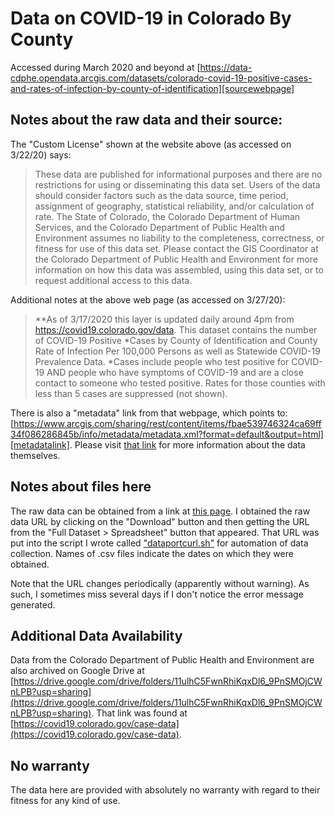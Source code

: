 # Data on COVID-19 in Colorado By County

Accessed during March 2020 and beyond at [https://data-cdphe.opendata.arcgis.com/datasets/colorado-covid-19-positive-cases-and-rates-of-infection-by-county-of-identification][sourcewebpage]

## Notes about the raw data and their source:

The "Custom License" shown at the website above (as accessed on 3/22/20) says:
> These data are published for informational purposes and there are no restrictions for using or disseminating this data set. Users of the data should consider factors such as the data source, time period, assignment of geography, statistical reliability, and/or calculation of rate. The State of Colorado, the Colorado Department of Human Services, and the Colorado Department of Public Health and Environment assumes no liability to the completeness, correctness, or fitness for use of this data set. Please contact the GIS Coordinator at the Colorado Department of Public Health and Environment for more information on how this data was assembled, using this data set, or to request additional access to this data.

Additional notes at the above web page (as accessed on 3/27/20):
> **As of 3/17/2020 this layer is updated daily around 4pm from https://covid19.colorado.gov/data.  This dataset contains the number of COVID-19 Positive *Cases by County of Identification and County Rate of Infection Per 100,000 Persons as well as Statewide COVID-19 Prevalence Data.  *Cases include people who test positive for COVID-19 AND people who have symptoms of COVID-19 and are a close contact to someone who tested positive.  Rates for those counties with less than 5 cases are suppressed (not shown).

There is also a "metadata" link from that webpage, which points to:  [https://www.arcgis.com/sharing/rest/content/items/fbae539746324ca69ff34f086286845b/info/metadata/metadata.xml?format=default&output=html][metadatalink].  Please visit [that link][metadatalink] for more information about the data themselves.

## Notes about files here
The raw data can be obtained from a link at [this page][sourcewebpage].  I obtained the raw data URL by clicking on the "Download" button and then getting the URL from the "Full Dataset > Spreadsheet" button that appeared.  That URL was put into the script I wrote called ["dataportcurl.sh"](https://github.com/flaxmans/CompBio_on_git/blob/main/Datasets/COVID-19/CDPHE_Data/CDPHE_Data_Portal/dataportalcurl.sh) for automation of data collection.  Names of .csv files indicate the dates on which they were obtained.

Note that the URL changes periodically (apparently without warning).  As such, I sometimes miss several days if I don't notice the error message generated.

## Additional Data Availability
Data from the Colorado Department of Public Health and Environment are also archived on Google Drive at [https://drive.google.com/drive/folders/11ulhC5FwnRhiKqxDl6_9PnSMOjCWnLPB?usp=sharing](https://drive.google.com/drive/folders/11ulhC5FwnRhiKqxDl6_9PnSMOjCWnLPB?usp=sharing).  That link was found at [https://covid19.colorado.gov/case-data](https://covid19.colorado.gov/case-data).

## No warranty
The data here are provided with absolutely no warranty with regard to their fitness for any kind of use.

[metadatalink]: https://www.arcgis.com/sharing/rest/content/items/fbae539746324ca69ff34f086286845b/info/metadata/metadata.xml?format=default&output=html

[sourcewebpage]: https://data-cdphe.opendata.arcgis.com/datasets/colorado-covid-19-positive-cases-and-rates-of-infection-by-county-of-identification
